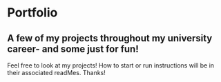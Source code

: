 # Portfolio
## A few of my projects throughout my university career- and some just for fun! 
Feel free to look at my projects! How to start or run instructions will be in their associated readMes. Thanks!

